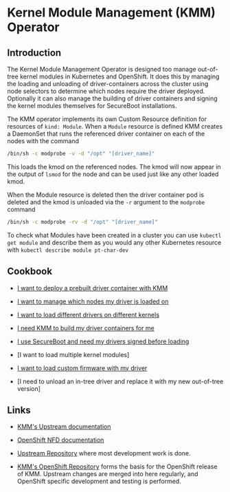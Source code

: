 # Kernel Module Management (KMM) Operator

## Introduction

The Kernel Module Management Operator is designed too manage out-of-tree kernel modules in Kubernetes and OpenShift. It does this by managing the loading and unloading of driver-containers across the cluster using node selectors to determine which nodes require the driver deployed. Optionally it can also manage the building of driver containers and signing the kernel modules themselves for SecureBoot installations.

The KMM operator implements its own Custom Resource definition for resources of `kind: Module`. When a `Module` resource is defined KMM creates a DaemonSet that runs the referenced driver container on each of the nodes with the command

```bash
/bin/sh -c modprobe -v -d "/opt" "[driver_name]"
```

This loads the kmod on the referenced nodes. The kmod will now appear in the output of `lsmod` for the node and can be used just like any other loaded kmod.

When the Module resource is deleted then the driver container pod is deleted and the kmod is unloaded via the `-r` argument to the `modprobe` command

```bash
/bin/sh -c modprobe -rv -d "/opt" "[driver_name]"
```

To check what Modules have been created in a cluster you can use `kubectl get module` and describe them as you would any other Kubernetes resource with `kubectl describe module pt-char-dev`

## Cookbook

* [I want to deploy a prebuilt driver container with KMM](load_module.md)

* [I want to manage which nodes my driver is loaded on](node_selectors.md)

* [I want to load different drivers on different kernels](different_kernels.md)

* [I need KMM to build my driver containers for me](build_module.md)

* [I use SecureBoot and need my drivers signed before loading](secureboot.md)

* [I want to load multiple kernel modules]

* [I want to load custom firmware with my driver](loading_firmware.md)

* [I need to unload an in-tree driver and replace it with my new out-of-tree version]

## Links

* [KMM's Upstream documentation](https://kmm.sigs.k8s.io)

* [OpenShift NFD documentation](https://docs.openshift.com/container-platform/4.13/hardware_enablement/psap-node-feature-discovery-operator.html)

* [Upstream Repository](https://github.com/kubernetes-sigs/kernel-module-management/) where most development work is done.

* [KMM's OpenShift Repository](https://github.com/rh-ecosystem-edge/kernel-module-management/) forms the basis for the OpenShift release of KMM. Upstream changes are merged into here regularly, and OpenShift specific development and testing is performed.
